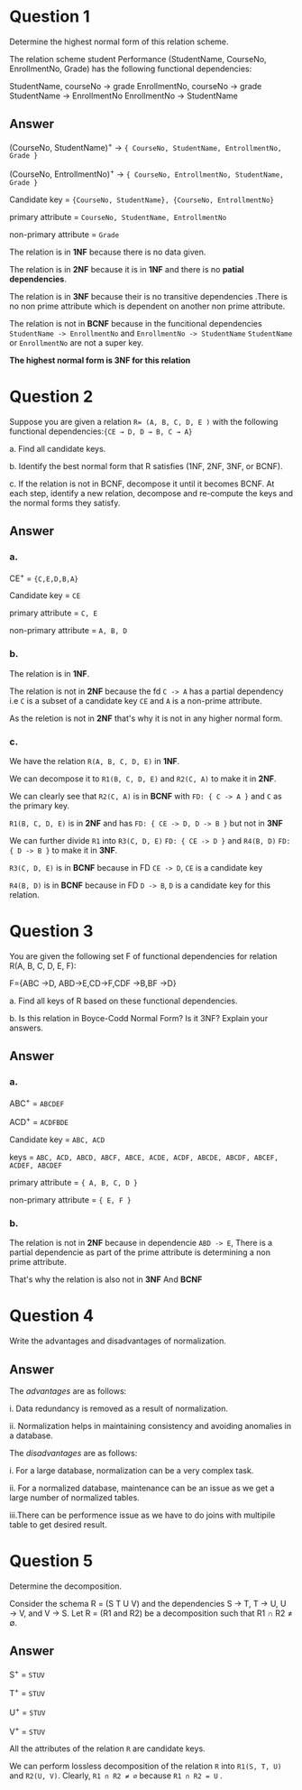 # Question 1

Determine the highest normal form of this relation scheme.

The relation scheme student Performance (StudentName, CourseNo, EnrollmentNo, Grade)
has the following functional dependencies:


StudentName, courseNo → grade
EnrollmentNo, courseNo → grade
StudentName → EnrollmentNo
EnrollmentNo → StudentName


## Answer

(CourseNo, StudentName)<sup>+</sup> -> `{ CourseNo, StudentName, EntrollmentNo, Grade }`

(CourseNo, EntrollmentNo)<sup>+</sup> -> `{ CourseNo, EntrollmentNo, StudentName, Grade }`

Candidate key = `{CourseNo, StudentName}, {CourseNo, EntrollmentNo}`

primary attribute = `CourseNo, StudentName, EntrollmentNo`

non-primary attribute = `Grade`

The relation is in **1NF** because there is no data given.

The relation is in **2NF** because it is in **1NF** and there is no **patial dependencies**.

The relation is in **3NF** because their is no transitive dependencies .There is
no non prime attribute which is dependent on another non prime attribute.

The relation is not in **BCNF** because in the funcitional dependencies
`StudentName -> EnrollmentNo` and `EnrollmentNo -> StudentName`
`StudentName` or `EnrollmentNo` are not a super key.

**The highest normal form is 3NF for this relation**

# Question 2

Suppose you are given a relation `R= (A, B, C, D, E )` with the following functional
dependencies:`{CE → D, D → B, C → A}`

a. Find all candidate keys.

b. Identify the best normal form that R satisfies (1NF, 2NF, 3NF, or BCNF).

c. If the relation is not in BCNF, decompose it until it becomes BCNF. At each step, identify a
new relation, decompose and re-compute the keys and the normal forms they satisfy.

## Answer

### a. 

CE<sup>+</sup> = `{C,E,D,B,A}`

Candidate key = `CE`

primary attribute = `C, E`

non-primary attribute = `A, B, D`

### b.
The relation is in **1NF**.

The relation is not in **2NF** because the fd `C -> A` has a partial
dependency i.e `C` is a subset of a candidate key `CE` and `A` is a non-prime
attribute.

As the reletion is not in **2NF** that's why it is not in any higher normal form.

### c.

We have the relation `R(A, B, C, D, E)` in **1NF**.

We can decompose it to `R1(B, C, D, E)` and `R2(C, A)` to make it in **2NF**.

We can clearly see that `R2(C, A)` is in **BCNF** with `FD: { C -> A }`
and `C` as the primary key.

`R1(B, C, D, E)` is in **2NF** and has `FD: { CE -> D, D -> B }` but not in **3NF**

We can further divide `R1` into `R3(C, D, E)` `FD: { CE -> D }` and `R4(B, D)` `FD: { D -> B }` to make it in **3NF**.

`R3(C, D, E)` is in **BCNF** because in FD `CE -> D`, `CE` is a candidate key

`R4(B, D)` is in **BCNF** because in FD `D -> B`, `D` is a candidate key for this
relation.

# Question 3

You are given the following set F of functional dependencies for relation R(A, B, C, D, E, F):

F={ABC →D, ABD→E,CD→F,CDF →B,BF →D}

a. Find all keys of R based on these functional dependencies.

b. Is this relation in Boyce-Codd Normal Form? Is it 3NF? Explain your answers.

## Answer

### a.

ABC<sup>+</sup> = `ABCDEF`

ACD<sup>+</sup> = `ACDFBDE`

Candidate key = `ABC, ACD`

keys = `ABC, ACD, ABCD, ABCF, ABCE, ACDE, ACDF, ABCDE, ABCDF, ABCEF, ACDEF, ABCDEF`

primary attribute = `{ A, B, C, D }`

non-primary attribute = `{ E, F }`

### b.

The relation is not in **2NF** because in dependencie `ABD -> E`, There is a partial dependencie as part of the prime 
attribute is determining a non prime attribute.

That's why the relation is also not in **3NF** And **BCNF**

# Question 4

Write the advantages and disadvantages of normalization.

## Answer

The *advantages* are as follows:

i. Data redundancy is removed as a result of normalization.

ii. Normalization helps in maintaining consistency and avoiding anomalies
in a database.

The *disadvantages* are as follows:

i. For a large database, normalization can be a very complex task.

ii. For a normalized database, maintenance can be an issue as we get a large
number of normalized tables.

iii.There can be performence issue as we have to do joins with multipile table to get desired result.

# Question 5

Determine the decomposition.

Consider the schema R = (S T U V) and the dependencies S → T, T → U, U → V, and V → S.
Let R = (R1 and R2) be a decomposition such that R1 ∩ R2 ≠ ∅.

## Answer

S<sup>+</sup> = `STUV`

T<sup>+</sup> = `STUV`

U<sup>+</sup> = `STUV`

V<sup>+</sup> = `STUV`

All the attributes of the relation `R` are candidate keys.

We can perform lossless decomposition of the relation `R` into `R1(S, T, U)` 
and `R2(U, V)`. Clearly, `R1 ∩ R2 ≠ ∅` because `R1 ∩ R2 = U` .
